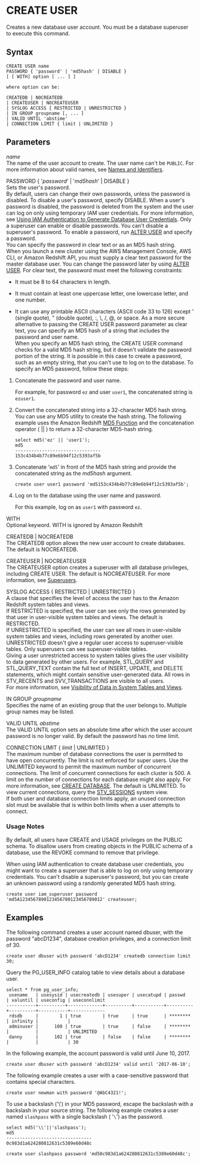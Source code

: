 # CREATE USER<a name="r_CREATE_USER"></a>

Creates a new database user account\. You must be a database superuser to execute this command\.

## Syntax<a name="r_CREATE_USER-synopsis"></a>

```
CREATE USER name
PASSWORD { 'password' | 'md5hash' | DISABLE }
[ [ WITH] option [ ... ] ]

where option can be:

CREATEDB | NOCREATEDB
| CREATEUSER | NOCREATEUSER
| SYSLOG ACCESS { RESTRICTED | UNRESTRICTED }
| IN GROUP groupname [, ... ]
| VALID UNTIL 'abstime'
| CONNECTION LIMIT { limit | UNLIMITED }
```

## Parameters<a name="r_CREATE_USER-parameters"></a>

 *name*   
The name of the user account to create\. The user name can't be `PUBLIC`\. For more information about valid names, see [Names and Identifiers](r_names.md)\.

PASSWORD \{ '*password*' | '*md5hash*' | DISABLE \}  
Sets the user's password\.   
By default, users can change their own passwords, unless the password is disabled\. To disable a user's password, specify DISABLE\. When a user's password is disabled, the password is deleted from the system and the user can log on only using temporary IAM user credentials\. For more information, see [Using IAM Authentication to Generate Database User Credentials](http://docs.aws.amazon.com/redshift/latest/mgmt/generating-user-credentials.html)\. Only a superuser can enable or disable passwords\. You can't disable a superuser's password\. To enable a password, run [ALTER USER](r_ALTER_USER.md) and specify a password\.  
You can specify the password in clear text or as an MD5 hash string\.   
 When you launch a new cluster using the AWS Management Console, AWS CLI, or Amazon Redshift API, you must supply a clear text password for the master database user\. You can change the password later by using [ALTER USER](r_ALTER_USER.md)\. 
For clear text, the password must meet the following constraints:  

+ It must be 8 to 64 characters in length\.

+ It must contain at least one uppercase letter, one lowercase letter, and one number\.

+ It can use any printable ASCII characters \(ASCII code 33 to 126\) except ' \(single quote\), " \(double quote\), :, \\, /, @, or space\.
As a more secure alternative to passing the CREATE USER password parameter as clear text, you can specify an MD5 hash of a string that includes the password and user name\.   
When you specify an MD5 hash string, the CREATE USER command checks for a valid MD5 hash string, but it doesn't validate the password portion of the string\. It is possible in this case to create a password, such as an empty string, that you can't use to log on to the database\.
To specify an MD5 password, follow these steps:   

1. Concatenate the password and user name\. 

   For example, for password `ez` and user `user1`, the concatenated string is `ezuser1`\. 

1. Convert the concatenated string into a 32\-character MD5 hash string\. You can use any MD5 utility to create the hash string\. The following example uses the Amazon Redshift [MD5 Function](r_MD5.md) and the concatenation operator \( || \) to return a 32\-character MD5\-hash string\. 

   ```
   select md5('ez' || 'user1');
   md5                             
   --------------------------------
   153c434b4b77c89e6b94f12c5393af5b
   ```

1. Concatenate '`md5`' in front of the MD5 hash string and provide the concatenated string as the *md5hash* argument\.

   ```
   create user user1 password 'md5153c434b4b77c89e6b94f12c5393af5b';
   ```

1. Log on to the database using the user name and password\. 

   For this example, log on as `user1` with password `ez`\. 

WITH  
Optional keyword\. WITH is ignored by Amazon Redshift

CREATEDB | NOCREATEDB   
The CREATEDB option allows the new user account to create databases\. The default is NOCREATEDB\.

CREATEUSER | NOCREATEUSER   
The CREATEUSER option creates a superuser with all database privileges, including CREATE USER\. The default is NOCREATEUSER\. For more information, see [Superusers](r_superusers.md)\.

SYSLOG ACCESS \{ RESTRICTED | UNRESTRICTED \}  
A clause that specifies the level of access the user has to the Amazon Redshift system tables and views\.   
If RESTRICTED is specified, the user can see only the rows generated by that user in user\-visible system tables and views\. The default is RESTRICTED\.   
If UNRESTRICTED is specified, the user can see all rows in user\-visible system tables and views, including rows generated by another user\. UNRESTRICTED doesn't give a regular user access to superuser\-visible tables\. Only superusers can see superuser\-visible tables\.   
Giving a user unrestricted access to system tables gives the user visibility to data generated by other users\. For example, STL\_QUERY and STL\_QUERY\_TEXT contain the full text of INSERT, UPDATE, and DELETE statements, which might contain sensitive user\-generated data\. 
All rows in STV\_RECENTS and SVV\_TRANSACTIONS are visible to all users\.   
For more information, see [Visibility of Data in System Tables and Views](c_visibility-of-data.md)\.

IN GROUP *groupname*   
Specifies the name of an existing group that the user belongs to\. Multiple group names may be listed\.

VALID UNTIL *abstime*   
The VALID UNTIL option sets an absolute time after which the user account password is no longer valid\. By default the password has no time limit\.

CONNECTION LIMIT \{ *limit* | UNLIMITED \}   
The maximum number of database connections the user is permitted to have open concurrently\. The limit is not enforced for super users\. Use the UNLIMITED keyword to permit the maximum number of concurrent connections\. The limit of concurrent connections for each cluster is 500\. A limit on the number of connections for each database might also apply\. For more information, see [CREATE DATABASE](r_CREATE_DATABASE.md)\. The default is UNLIMITED\. To view current connections, query the [STV\_SESSIONS](r_STV_SESSIONS.md) system view\.  
If both user and database connection limits apply, an unused connection slot must be available that is within both limits when a user attempts to connect\.

### Usage Notes<a name="create_user-usage-notes"></a>

By default, all users have CREATE and USAGE privileges on the PUBLIC schema\. To disallow users from creating objects in the PUBLIC schema of a database, use the REVOKE command to remove that privilege\.

When using IAM authentication to create database user credentials, you might want to create a superuser that is able to log on only using temporary credentials\. You can't disable a superuser's password, but you can create an unknown password using a randomly generated MD5 hash string\.

```
create user iam_superuser password 'md5A1234567890123456780123456789012' createuser;
```

## Examples<a name="r_CREATE_USER-examples"></a>

The following command creates a user account named dbuser, with the password "abcD1234", database creation privileges, and a connection limit of 30\.

```
create user dbuser with password 'abcD1234' createdb connection limit 30;
```

 Query the PG\_USER\_INFO catalog table to view details about a database user\. 

```
select * from pg_user_info;
 usename   | usesysid | usecreatedb | usesuper | usecatupd | passwd   | valuntil | useconfig | useconnlimit
-----------+----------+-------------+----------+-----------+----------+----------+-----------+-------------
 rdsdb     |        1 | true        | true     | true      | ******** | infinity |           |             
 adminuser |      100 | true        | true     | false     | ******** |          |           | UNLIMITED   
 danny     |      102 | true        | false    | false     | ******** |          |           | 30
```

In the following example, the account password is valid until June 10, 2017\.

```
create user dbuser with password 'abcD1234' valid until '2017-06-10';
```

 The following example creates a user with a case\-sensitive password that contains special characters\.

```
create user newman with password '@AbC4321!';
```

 To use a backslash \('\\'\) in your MD5 password, escape the backslash with a backslash in your source string\. The following example creates a user named `slashpass` with a single backslash \( '`\`'\) as the password\. 

```
select md5('\\'||'slashpass');
md5                             
--------------------------------
0c983d1a624280812631c5389e60d48c
 
create user slashpass password 'md50c983d1a624280812631c5389e60d48c';
```